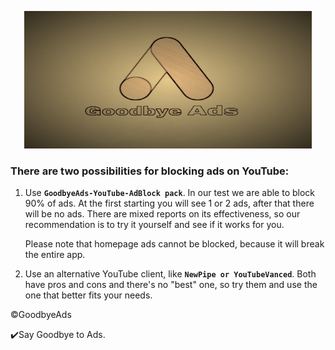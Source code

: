 <p align="center">
  <img width="460" height="220" src="https://raw.githubusercontent.com/jerryn70/GoodbyeAds/master/Images/GoodbyeAds.png">
</p>

### There are two possibilities for blocking ads on YouTube:

1. Use **`GoodbyeAds-YouTube-AdBlock pack`**. In our test we are able to block 90% of ads. At the first starting you will see 1 or 2 ads, after that there will be no ads. There are mixed reports on its effectiveness, so our recommendation is to try it yourself and see if it works for you.

   Please note that homepage ads cannot be blocked, because it will break the entire app.

2. Use an alternative YouTube client, like **`NewPipe or YouTubeVanced`**. Both have pros and cons and there's no "best" one, so try them and use the one that better fits your needs.

©️GoodbyeAds

✔️Say Goodbye to Ads.
